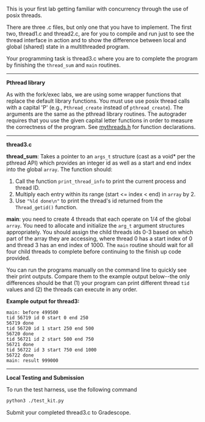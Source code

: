 This is your first lab getting familiar with concurrency through the use
of posix threads.  

There are three .c files, but only one that you have to implement. The first two,
thread1.c and thread2.c, are for you to compile and run just to see the thread
interface in action and to show the difference between local and global (shared) state
in a multithreaded program.

Your programming task is thread3.c where you are to complete the program by
finishing the `thread_sum` and `main` routines.  

---

**Pthread library**

As with the fork/exec labs, we are using some wrapper functions that replace the default 
library functions. You must use use posix thread calls with a capital 'P' (e.g., `Pthread_create` instead of `pthread_create`).
The arguments are the same as the pthread library routines.  The autograder requires
that you use the given capital letter functions in order to measure the 
correctness of the program. See [mythreads.h](mythreads.h) for function declarations.

---
**thread3.c**

**thread_sum**: Takes a pointer to an `args_t` structure (cast as a void* per the pthread API) which
provides an integer id as well as a start and end index into the global `array`. The function should:
1. Call the function `print_thread_info` to print the current process and thread ID.
2. Multiply each entry within its range (start <= index < end) in `array` by 2.
3. Use `"%ld done\n"` to print the thread's id returned from the `Thread_getid()` function.

**main**: you need to create 4 threads that each operate on 1/4 of the global `array`.
You need to allocate and initialize the `arg_t` argument structures appropriately.
You should assign the child threads ids 0-3 based on which part of the array they
are accessing, where thread 0 has a start index of 0 and thread 3 has an end index
of 1000.
The `main` routine should wait for all four child threads to complete before continuing
to the finish up code provided.

You can run the programs manually on the command line to quickly see their print outputs.
Compare them to the example output below--the only differences should be that (1) your
program can print different thread `tid` values and (2) the threads can execute in any order.

**Example output for thread3:** 
```
main: before 499500
tid 56719 id 0 start 0 end 250
56719 done
tid 56720 id 1 start 250 end 500
56720 done
tid 56721 id 2 start 500 end 750
56721 done
tid 56722 id 3 start 750 end 1000
56722 done
main: result 999000
```

---

**Local Testing and Submission**

To run the test harness, use the following command
```bash
python3 ./test_kit.py
```
Submit your completed thread3.c to Gradescope.
